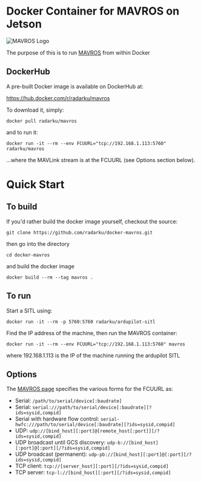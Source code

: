 Docker Container for MAVROS on Jetson
===========================

![MAVROS Logo](http://kyle.usbeck.us/img/mavros-logo.png)

The purpose of this is to run [MAVROS](http://wiki.ros.org/mavros) from within Docker

DockerHub
---------

A pre-built Docker image is available on DockerHub at:

https://hub.docker.com/r/radarku/mavros

To download it, simply:

`docker pull radarku/mavros`
 
and to run it:

`docker run -it --rm --env FCUURL="tcp://192.168.1.113:5760" radarku/mavros`

...where the MAVLink stream is at the FCUURL (see Options section below).


Quick Start
===========

To build
--------

If you'd rather build the docker image yourself, checkout the source:

`git clone https://github.com/radarku/docker-mavros.git`

then go into the directory

`cd docker-mavros`

and build the docker image

`docker build --rm --tag mavros .`

To run
------

Start a SITL using:

```
docker run -it --rm -p 5760:5760 radarku/ardupilot-sitl
```

Find the IP address of the machine, then run the MAVROS container:

```
docker run -it --rm --env FCUURL="tcp://192.168.1.113:5760" mavros
```

where 192.168.1.113 is the IP of the machine running the ardupilot SITL


Options
-------

The [MAVROS page](https://github.com/mavlink/mavros/blob/master/mavros/README.md) specifies the various forms for the FCUURL as:

 *  Serial: `/path/to/serial/device[:baudrate]`
 *  Serial: `serial:///path/to/serial/device[:baudrate][?ids=sysid,compid]`
 *  Serial with hardware flow control: `serial-hwfc:///path/to/serial/device[:baudrate][?ids=sysid,compid]`
 *  UDP: `udp://[bind_host][:port]@[remote_host[:port]][/?ids=sysid,compid]`
 *  UDP broadcast until GCS discovery: `udp-b://[bind_host][:port]@[:port][/?ids=sysid,compid]`
 *  UDP broadcast (permanent): `udp-pb://[bind_host][:port]@[:port][/?ids=sysid,compid]`
 *  TCP client: `tcp://[server_host][:port][/?ids=sysid,compid]`
 *  TCP server: `tcp-l://[bind_host][:port][/?ids=sysid,compid]`

